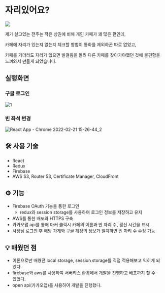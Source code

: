 # 자리있어요?
<img src='https://user-images.githubusercontent.com/79308918/154640655-b4e2a7b4-46a2-4665-9793-9637322c892d.png' style=width:auto />

제가 살고있는 전주는 작은 상권에 비해 개인 카페가 꽤 많은 편인데, 

카페에 자리가 있는지 없는지 체크할 방법이 통화를 제외하곤 따로 없었고, 

카페를 가더라도 자리가 없으면 발걸음을 돌려 다른 카페를 찾아가야했던 것에 불편함을 느껴와서  만들게 되었습니다.

## 실행화면
### 구글 로그인
![1](https://user-images.githubusercontent.com/79308918/154909195-b4dac9f7-6e28-4740-8af6-faf9ce46e6b1.gif)

### 빈 좌석 변경
![React App - Chrome 2022-02-21 15-26-44_2](https://user-images.githubusercontent.com/79308918/154909159-65044fee-1dc8-4ea5-8452-a4178cb862e0.gif)



## 🛠️ 사용 기술

- React
- Redux
- Firebase
- AWS S3, Router 53, Certificate Manager, CloudFront

## ⚙ 기능

- Firebase OAuth 기능을 통한 로그인
    - redux와 session storage를 사용하여 로그인 정보를 저장하고 유지
- AWS를 통한 배포와 HTTPS 구축
- 카카오맵 api를 통해 마커 클릭시 카페의 이름과 빈 자리 수, 갱신 시간을 표시
- 사장님 로그인 후 해당 가게와 구글 계정의 정보가 일치하면 빈 자리 수 수정 가능

## 💡 배웠던 점

- 이론으로만 배웠던 local storage, session storage를 직접 적용해보고 익히게 되었다.
- firebase와 aws를 사용하여 서버리스 환경에서 개발을 진행하고 배포까지 할 수 있었다.
- open api(카카오맵)를 사용하여 개발을 진행했다.